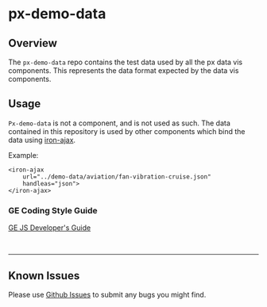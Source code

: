 # px-demo-data

## Overview

The `px-demo-data` repo contains the test data used by all the px data vis components.
This represents the data format expected by the data vis components.

## Usage

`Px-demo-data` is not a component, and is not used as such. The data contained in this repository is used by other components which bind the data using [iron-ajax](https://elements.polymer-project.org/elements/iron-ajax).

Example:

    <iron-ajax
        url="../demo-data/aviation/fan-vibration-cruise.json"
        handleas="json">
    </iron-ajax>

### GE Coding Style Guide
[GE JS Developer's Guide](https://github.com/GeneralElectric/javascript)

<br />
<hr />

## Known Issues

Please use [Github Issues](https://github.com/PredixDev/COMPONENT/issues) to submit any bugs you might find.
